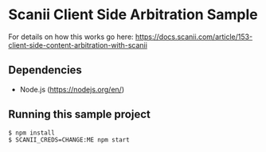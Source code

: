 # Scanii Client Side Arbitration Sample

For details on how this works go here: https://docs.scanii.com/article/153-client-side-content-arbitration-with-scanii

## Dependencies
* Node.js (https://nodejs.org/en/)

## Running this sample project
```
$ npm install 
$ SCANII_CREDS=CHANGE:ME npm start
```
